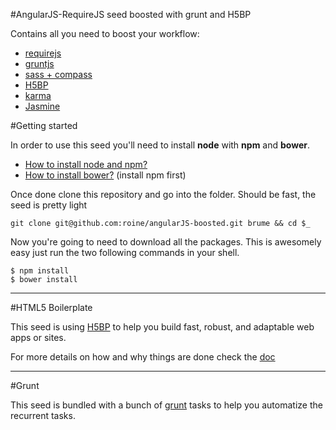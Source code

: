 #AngularJS-RequireJS seed boosted with grunt and H5BP


Contains all you need to boost your workflow:

 - [requirejs](http://requirejs.org/)
 - [gruntjs](http://gruntjs.com/)
 - [sass + compass](http://compass-style.org/)
 - [H5BP](http://html5boilerplate.com/)
 - [karma](http://karma-runner.github.io/)
 - [Jasmine](http://pivotal.github.io/jasmine/)

#Getting started


In order to use this seed you'll need to install **node** with **npm** and **bower**.

 - [How to install node and npm?](http://www.joyent.com/blog/installing-node-and-npm)
 - [How to install bower?](http://bower.io/) (install npm first)

Once done clone this repository and go into the folder. Should be fast, the seed is pretty light

    git clone git@github.com:roine/angularJS-boosted.git brume && cd $_
    
Now you're going to need to download all the packages. This is awesomely easy just run the two following commands in your shell.
    
    $ npm install
    $ bower install


----------


#HTML5 Boilerplate


This seed is using [H5BP](http://html5boilerplate.com/) to help you build fast, robust, and adaptable web apps or sites. 

For more details on how and why things are done check the [doc](https://github.com/h5bp/html5-boilerplate/blob/v4.3.0/doc/TOC.md)


----------


#Grunt

This seed is bundled with a bunch of [grunt](http://gruntjs.com/) tasks to help you automatize the recurrent tasks.





